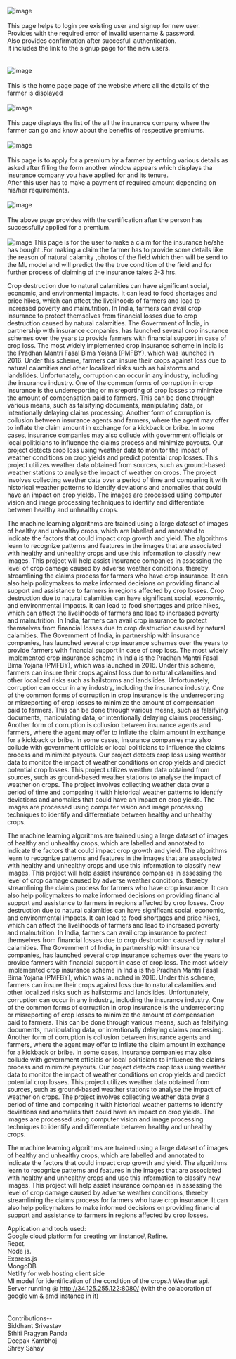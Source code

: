 ![image](https://user-images.githubusercontent.com/101014831/233409794-b295f111-1fb0-4b52-83fc-2fdf355556c6.png)
\
\
This page helps to login pre existing user and signup for new user.\
Provides with the required error of invalid username & password.\
Also provides confirmation after succesfull authentication.\
It includes the link to the signup page for the new users.\
\
\
![image](https://user-images.githubusercontent.com/101014831/233409010-fd0be39c-0760-435f-9f9c-f7f5aa7c9f50.png)
\
\
This  is the home page page of the website where all the details of the farmer is displayed
\
\
![image](https://user-images.githubusercontent.com/101014831/233409177-cf9d3c2c-ebec-486f-a6a3-e6081cce12b4.png)
\
\
This page displays the list of the all the insurance company where the farmer can go and know about the benefits of respective premiums.
\
\
![image](https://user-images.githubusercontent.com/101014831/233409246-6c4d1fb4-bfb0-4c19-bbf6-f2b0d77a28a2.png)
\
\
This page is to apply for a premium by a farmer by entring various details as asked after filling the form another window appears which displays tha insurance company you have applied for and its tenure.\
After this user has to make a payment of required amount depending on his/her requirements.
\
\
![image](https://user-images.githubusercontent.com/101014831/233410004-24d8a8a2-b438-4119-a97f-72150221f0d8.png)
\
\
The above page provides with the certification after the person has successfully applied for a premium.
\
\
![image](https://user-images.githubusercontent.com/101014831/233409475-df96c1cb-ebd6-40e5-a4d4-61928eb07854.png)
This page is for the user to make a claim for the insurance he/she has bought .For making a claim the farmer has to provide some details like the reason of natural calamity ,photos of the field which then will be send to the ML model and will predict the the true condition of the field and for further process of claiming of the insurance takes 2-3 hrs.

Crop destruction due to natural calamities can have significant social, economic, and environmental impacts. It can lead to food shortages and price hikes, which can affect the livelihoods of farmers and lead to increased poverty and malnutrition.
In India, farmers can avail crop insurance to protect themselves from financial losses due to crop destruction caused by natural calamities. The Government of India, in partnership with insurance companies, has launched several crop insurance schemes over the years to provide farmers with financial support in case of crop loss.
The most widely implemented crop insurance scheme in India is the Pradhan Mantri Fasal Bima Yojana (PMFBY), which was launched in 2016. Under this scheme, farmers can insure their crops against loss due to natural calamities and other localized risks such as hailstorms and landslides.
Unfortunately, corruption can occur in any industry, including the insurance industry. One of the common forms of corruption in crop insurance is the underreporting or misreporting of crop losses to minimize the amount of compensation paid to farmers. This can be done through various means, such as falsifying documents, manipulating data, or intentionally delaying claims processing. Another form of corruption is collusion between insurance agents and farmers, where the agent may offer to inflate the claim amount in exchange for a kickback or bribe. In some cases, insurance companies may also collude with government officials or local politicians to influence the claims process and minimize payouts.
Our project detects crop loss using weather data to monitor the impact of weather conditions on crop yields and predict potential crop losses. This project utilizes weather data obtained from  sources, such as ground-based weather stations to analyse the impact of weather on crops. The project involves collecting weather data over a period of time and comparing it with historical weather patterns to identify deviations and anomalies that could have an impact on crop yields. 
The images are processed using computer vision and image processing techniques to identify and differentiate between healthy and unhealthy crops.

The machine learning algorithms are trained using a large dataset of images of healthy and unhealthy crops, which are labelled and annotated to indicate the factors that could impact crop growth and yield. The algorithms learn to recognize patterns and features in the images that are associated with healthy and unhealthy crops and use this information to classify new images.
This project will help assist insurance companies in assessing the level of crop damage caused by adverse weather conditions, thereby streamlining the claims process for farmers who have crop insurance. It can also help policymakers to make informed decisions on providing financial support and assistance to farmers in regions affected by crop losses.
Crop destruction due to natural calamities can have significant social, economic, and environmental impacts. It can lead to food shortages and price hikes, which can affect the livelihoods of farmers and lead to increased poverty and malnutrition.
In India, farmers can avail crop insurance to protect themselves from financial losses due to crop destruction caused by natural calamities. The Government of India, in partnership with insurance companies, has launched several crop insurance schemes over the years to provide farmers with financial support in case of crop loss.
The most widely implemented crop insurance scheme in India is the Pradhan Mantri Fasal Bima Yojana (PMFBY), which was launched in 2016. Under this scheme, farmers can insure their crops against loss due to natural calamities and other localized risks such as hailstorms and landslides.
Unfortunately, corruption can occur in any industry, including the insurance industry. One of the common forms of corruption in crop insurance is the underreporting or misreporting of crop losses to minimize the amount of compensation paid to farmers. This can be done through various means, such as falsifying documents, manipulating data, or intentionally delaying claims processing. Another form of corruption is collusion between insurance agents and farmers, where the agent may offer to inflate the claim amount in exchange for a kickback or bribe. In some cases, insurance companies may also collude with government officials or local politicians to influence the claims process and minimize payouts.
Our project detects crop loss using weather data to monitor the impact of weather conditions on crop yields and predict potential crop losses. This project utilizes weather data obtained from  sources, such as ground-based weather stations to analyse the impact of weather on crops. The project involves collecting weather data over a period of time and comparing it with historical weather patterns to identify deviations and anomalies that could have an impact on crop yields. 
The images are processed using computer vision and image processing techniques to identify and differentiate between healthy and unhealthy crops.

The machine learning algorithms are trained using a large dataset of images of healthy and unhealthy crops, which are labelled and annotated to indicate the factors that could impact crop growth and yield. The algorithms learn to recognize patterns and features in the images that are associated with healthy and unhealthy crops and use this information to classify new images.
This project will help assist insurance companies in assessing the level of crop damage caused by adverse weather conditions, thereby streamlining the claims process for farmers who have crop insurance. It can also help policymakers to make informed decisions on providing financial support and assistance to farmers in regions affected by crop losses.
Crop destruction due to natural calamities can have significant social, economic, and environmental impacts. It can lead to food shortages and price hikes, which can affect the livelihoods of farmers and lead to increased poverty and malnutrition.
In India, farmers can avail crop insurance to protect themselves from financial losses due to crop destruction caused by natural calamities. The Government of India, in partnership with insurance companies, has launched several crop insurance schemes over the years to provide farmers with financial support in case of crop loss.
The most widely implemented crop insurance scheme in India is the Pradhan Mantri Fasal Bima Yojana (PMFBY), which was launched in 2016. Under this scheme, farmers can insure their crops against loss due to natural calamities and other localized risks such as hailstorms and landslides.
Unfortunately, corruption can occur in any industry, including the insurance industry. One of the common forms of corruption in crop insurance is the underreporting or misreporting of crop losses to minimize the amount of compensation paid to farmers. This can be done through various means, such as falsifying documents, manipulating data, or intentionally delaying claims processing. Another form of corruption is collusion between insurance agents and farmers, where the agent may offer to inflate the claim amount in exchange for a kickback or bribe. In some cases, insurance companies may also collude with government officials or local politicians to influence the claims process and minimize payouts.
Our project detects crop loss using weather data to monitor the impact of weather conditions on crop yields and predict potential crop losses. This project utilizes weather data obtained from  sources, such as ground-based weather stations to analyse the impact of weather on crops. The project involves collecting weather data over a period of time and comparing it with historical weather patterns to identify deviations and anomalies that could have an impact on crop yields. 
The images are processed using computer vision and image processing techniques to identify and differentiate between healthy and unhealthy crops.

The machine learning algorithms are trained using a large dataset of images of healthy and unhealthy crops, which are labelled and annotated to indicate the factors that could impact crop growth and yield. The algorithms learn to recognize patterns and features in the images that are associated with healthy and unhealthy crops and use this information to classify new images.
This project will help assist insurance companies in assessing the level of crop damage caused by adverse weather conditions, thereby streamlining the claims process for farmers who have crop insurance. It can also help policymakers to make informed decisions on providing financial support and assistance to farmers in regions affected by crop losses.

Application and tools used:
\
Google cloud platform for creating vm instance\ 
Refine.\
React.\
Node js.\
Express.js\
MongoDB\
Netlify for web hosting client side\
Ml model for identification of the condition of the crops.\ 
Weather api.\
Server running @ http://34.125.255.122:8080/ (with the colaboration of google vm & amd instance in it)\
\
\
Contributions--
\
Siddhant Srivastav\
Sthiti Pragyan Panda\
Deepak Kambhoj\
Shrey Sahay
